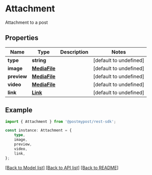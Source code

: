 # Attachment

Attachment to a post

## Properties

Name | Type | Description | Notes
------------ | ------------- | ------------- | -------------
**type** | **string** |  | [default to undefined]
**image** | [**MediaFile**](MediaFile.md) |  | [default to undefined]
**preview** | [**MediaFile**](MediaFile.md) |  | [default to undefined]
**video** | [**MediaFile**](MediaFile.md) |  | [default to undefined]
**link** | [**Link**](Link.md) |  | [default to undefined]

## Example

```typescript
import { Attachment } from '@postmypost/rest-sdk';

const instance: Attachment = {
    type,
    image,
    preview,
    video,
    link,
};
```

[[Back to Model list]](../README.md#documentation-for-models) [[Back to API list]](../README.md#documentation-for-api-endpoints) [[Back to README]](../README.md)
